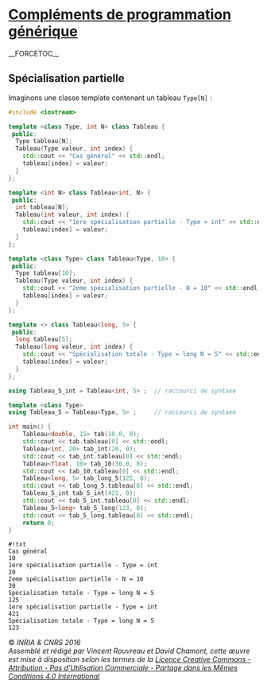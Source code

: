 # [Compléments de programmation générique](TheorieGenerique.md)

\_\_FORCETOC\_\_

## Spécialisation partielle

Imaginons une classe template contenant un tableau `Type[N]` :

``` cpp
#include <iostream>

template <class Type, int N> class Tableau {
 public:
  Type tableau[N];
  Tableau(Type valeur, int index) {
    std::cout << "Cas général" << std::endl;
    tableau[index] = valeur;
  }
};

template <int N> class Tableau<int, N> {
 public:
  int tableau[N];
  Tableau(int valeur, int index) {
    std::cout << "1ere spécialisation partielle - Type = int" << std::endl;
    tableau[index] = valeur;
  }
};

template <class Type> class Tableau<Type, 10> {
 public:
  Type tableau[10];
  Tableau(Type valeur, int index) {
    std::cout << "2eme spécialisation partielle - N = 10" << std::endl;
    tableau[index] = valeur;
  }
};

template <> class Tableau<long, 5> {
 public:
  long tableau[5];
  Tableau(long valeur, int index) {
    std::cout << "Spécialisation totale - Type = long N = 5" << std::endl;
    tableau[index] = valeur;
  }
};

using Tableau_5_int = Tableau<int, 5> ;  // raccourci de syntaxe

template <class Type>
using Tableau_5 = Tableau<Type, 5> ;     // raccourci de syntaxe

int main() {
    Tableau<double, 15> tab(10.0, 0);
    std::cout << tab.tableau[0] << std::endl;
    Tableau<int, 20> tab_int(20, 0);
    std::cout << tab_int.tableau[0] << std::endl;
    Tableau<float, 10> tab_10(30.0, 0);
    std::cout << tab_10.tableau[0] << std::endl;
    Tableau<long, 5> tab_long_5(125, 0);
    std::cout << tab_long_5.tableau[0] << std::endl;
    Tableau_5_int tab_5_int(421, 0);
    std::cout << tab_5_int.tableau[0] << std::endl;
    Tableau_5<long> tab_5_long(123, 0);
    std::cout << tab_5_long.tableau[0] << std::endl;
    return 0;
}
```

    #!txt
    Cas général
    10
    1ere spécialisation partielle - Type = int
    20
    2eme spécialisation partielle - N = 10
    30
    Spécialisation totale - Type = long N = 5
    125
    1ere spécialisation partielle - Type = int
    421
    Spécialisation totale - Type = long N = 5
    123

  
  
© *INRIA & CNRS 2016*  
*Assemblé et rédigé par Vincent Rouvreau et David Chamont, cette œuvre est mise à disposition selon les termes de la [Licence Creative Commons - Attribution - Pas d’Utilisation Commerciale - Partage dans les Mêmes Conditions 4.0 International](http://creativecommons.org/licenses/by-nc-sa/4.0/)*
